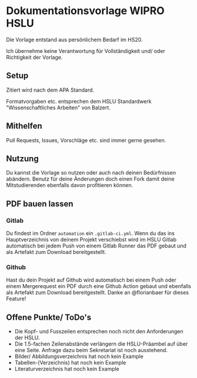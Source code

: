 # Dokumentationsvorlage WIPRO HSLU

Die Vorlage entstand aus persönlichem Bedarf im HS20.

Ich übernehme keine Verantwortung für Vollständigkeit und/ oder Richtigkeit der Vorlage.

## Setup

Zitiert wird nach dem APA Standard.

Formatvorgaben etc. entsprechen dem HSLU Standardwerk "Wissenschaftliches Arbeiten" von Balzert.

## Mithelfen

Pull Requests, Issues, Vorschläge etc. sind immer gerne gesehen.

## Nutzung

Du kannst die Vorlage so nutzen oder auch nach deinen Bedürfnissen abändern.
Benutz für deine Änderungen doch einen Fork damit deine Mitstudierenden ebenfalls davon profitieren können.

## PDF bauen lassen

### Gitlab
Du findest im Ordner `automation` ein `.gitlab-ci.yml`. Wenn du das ins Hauptverzeichnis von deinem Projekt verschiebst wird im HSLU Gitlab automatisch bei jedem Push von einem Gitlab Runner das PDF gebaut und als Artefakt zum Download bereitgestellt.

### Github
Hast du dein Projekt auf Github wird automatisch bei einem Push oder einem Mergerequest ein PDF durch eine Github Action gebaut und ebenfalls als Artefakt zum Download bereitgestellt.
Danke an @florianbaer für dieses Feature!

## Offene Punkte/ ToDo's

- Die Kopf- und Fusszeilen entsprechen noch nicht den Anforderungen der HSLU.
- Die 1.5-fachen Zeilenabstände verlängern die HSLU-Präambel auf über eine Seite. Anfrage dazu beim Sekretariat ist noch ausstehend.
- Bilder/ Abbildungsverzeichnis hat noch kein Example
- Tabellen-(Verzeichnis) hat noch kein Example
- Literaturverzeichnis hat noch kein Example
